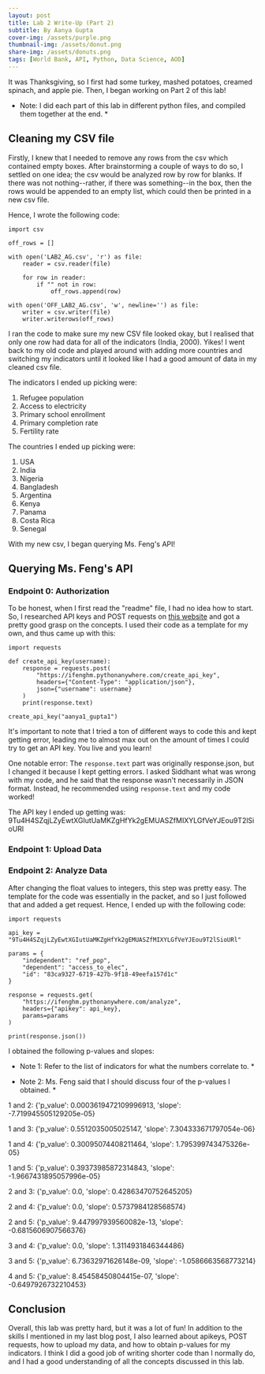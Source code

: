 ```yaml
---
layout: post
title: Lab 2 Write-Up (Part 2)
subtitle: By Aanya Gupta
cover-img: /assets/purple.png
thumbnail-img: /assets/donut.png
share-img: /assets/donuts.png
tags: [World Bank, API, Python, Data Science, AOD]
---
```


It was Thanksgiving, so I first had some turkey, mashed potatoes, creamed spinach, and apple pie. Then, I began working on Part 2 of this lab! 

* Note: I did each part of this lab in different python files, and compiled them together at the end. *

## Cleaning my CSV file

Firstly, I knew that I needed to remove any rows from the csv which contained empty boxes. After brainstorming a couple of ways to do so, I settled on one idea; the csv would be analyzed row by row for blanks. If there was not nothing--rather, if there was something--in the box, then the rows would be appended to an empty list, which could then be printed in a new csv file. 

Hence, I wrote the following code:

```
import csv

off_rows = []

with open('LAB2_AG.csv', 'r') as file:
    reader = csv.reader(file)

    for row in reader:
        if "" not in row:  
            off_rows.append(row)

with open('OFF_LAB2_AG.csv', 'w', newline='') as file:
    writer = csv.writer(file)
    writer.writerows(off_rows)
```

I ran the code to make sure my new CSV file looked okay, but I realised that only one row had data for all of the indicators (India, 2000). Yikes! I went back to my old code and played around with adding more countries and switching my indicators until it looked like I had a good amount of data in my cleaned csv file. 

The indicators I ended up picking were:

1. Refugee population
2. Access to electricity
3. Primary school enrollment 
4. Primary completion rate
5. Fertility rate

The countries I ended up picking were:

1. USA
2. India
3. Nigeria
4. Bangladesh
5. Argentina
6. Kenya
7. Panama
8. Costa Rica
9. Senegal

With my new csv, I began querying Ms. Feng's API! 

## Querying Ms. Feng's API

### Endpoint 0: Authorization

To be honest, when I first read the "readme" file, I had no idea how to start. So, I researched API keys and POST requests on [this website](https://www.geeksforgeeks.org/get-post-requests-using-python/) and got a pretty good grasp on the concepts. I used their code as a template for my own, and thus came up with this:

```
import requests

def create_api_key(username):
    response = requests.post(
        "https://ifenghm.pythonanywhere.com/create_api_key",
        headers={"Content-Type": "application/json"},
        json={"username": username}
    )
    print(response.text)  

create_api_key("aanya1_gupta1")
```

It's important to note that I tried a ton of different ways to code this and kept getting error, leading me to almost max out on the amount of times I could try to get an API key. You live and you learn!

One notable error: The `response.text` part was originally response.json, but I changed it because I kept getting errors. I asked Siddhant what was wrong with my code, and he said that the response wasn't necessarily in JSON format. Instead, he recommended using `response.text` and my code worked!

The API key I ended up getting was: 9Tu4H4SZqjLZyEwtXGIutUaMKZgHfYk2gEMUASZfMIXYLGfVeYJEou9T2lSioURl

### Endpoint 1: Upload Data

### Endpoint 2: Analyze Data

After changing the float values to integers, this step was pretty easy. The template for the code was essentially in the packet, and so I just followed that and added a get request. Hence, I ended up with the following code:

```
import requests

api_key = "9Tu4H4SZqjLZyEwtXGIutUaMKZgHfYk2gEMUASZfMIXYLGfVeYJEou9T2lSioURl"

params = {
    "independent": "ref_pop",  
    "dependent": "access_to_elec",  
    "id": "83ca9327-6719-427b-9f18-49eefa157d1c"
}

response = requests.get(
    "https://ifenghm.pythonanywhere.com/analyze",
    headers={"apikey": api_key},
    params=params
)

print(response.json())
```

I obtained the following p-values and slopes:

* Note 1: Refer to the list of indicators for what the numbers correlate to. *

* Note 2: Ms. Feng said that I should discuss four of the p-values I obtained. *

1 and 2: 
{'p_value': 0.0003619472109996913, 'slope': -7.719945505129205e-05}

1 and 3:
{'p_value': 0.5512035005025147, 'slope': 7.304333671797054e-06}

1 and 4:
{'p_value': 0.30095074408211464, 'slope': 1.795399743475326e-05}

1 and 5:
{'p_value': 0.39373985872314843, 'slope': -1.9667431895057996e-05}

2 and 3:
{'p_value': 0.0, 'slope': 0.42863470752645205}

2 and 4:
{'p_value': 0.0, 'slope': 0.5737984128568574}

2 and 5:
{'p_value': 9.447997939560082e-13, 'slope': -0.6815606907566376}

3 and 4:
{'p_value': 0.0, 'slope': 1.3114931846344486}

3 and 5:
{'p_value': 6.73632971626148e-09, 'slope': -1.0586663568773214}

4 and 5:
{'p_value': 8.45458450804415e-07, 'slope': -0.6497926732210453}

## Conclusion

Overall, this lab was pretty hard, but it was a lot of fun! In addition to the skills I mentioned in my last blog post, I also learned about apikeys, POST requests, how to upload my data, and how to obtain p-values for my indicators. I think I did a good job of writing shorter code than I normally do, and I had a good understanding of all the concepts discussed in this lab. 
